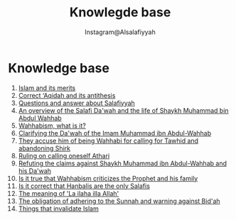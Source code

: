 ﻿---
layout: default
author: "Instagram@Alsalafiyyah"
title: Knowlegde base
permalink: /base/
---

# Knowledge base

1. [Islam and its merits](/islam-and-its-merits/ "Islam and its merits")
2. [Correct ‘Aqidah and its antithesis](/aqidah/ "Correct 'aqidah and antithesis")
3. [Questions and answer about Salafiyyah](/faq/ "Questions and answer about Salafiyyah")
4. [An overview of the Salafi Da'wah and the life of Shaykh Muhammad bin Abdul Wahhab](/dawah-salafiyyah/ "An overview of the Salafi Da'wah and the life of Shaykh Muhammad bin Abdul Wahhab")
5. [Wahhabism, what is it?](/what-is-wahhabism/ "Wahhabism, what is it?")
6. [Clarifying the Da'wah of the Imam Muhammad ibn Abdul-Wahhab](/dawah-imam-muhammad/ "Clarifying the Da'wah of the Imam Muhammad ibn Abdul-Wahhab")
7. [They accuse him of being Wahhabi for calling for Tawhid and abandoning Shirk](/wahhabis/ "They accuses him of being Wahhabis for calling for Tawhid and abandoning Shirk")
8. [Ruling on calling oneself Athari](/ruling-on-calling-onself-athari/ "Ruling on calling oneself Athari")
9. [Refuting the claims against Shaykh Muhammad ibn Abdul-Wahhab and his Da'wah](/refuting-the-claims-against-haykh-muhammad/ "Refuting the claims against Shaykh Muhammad ibn Abdul-Wahhab and his Da'wah")
10. [Is it true that Wahhabism criticizes the Prophet and his family](/is-it-true-wahhabism-antagonizes-ahlul-bayt-and-criticizes-the-prophet/ "Is it true that Wahhabism criticizes the Prophet and his family")
11. [Is it correct that Hanbalis are the only Salafis](/are-hanabilah-the-only-salafis/ "Is it correct that Hanbalis are the only Salafis")
12. [The meaning of 'La ilaha illa Allah'](/meaning-la-ilaha-illa-allah/ "The meaning of La ilaha illa Allah")
13. [The obligation of adhering to the Sunnah and warning against Bid'ah](/obligation-adhering-sunnah-warning-bidahs/ "The obligation of adhering to the Sunnah and warning against Bid'ah")
14. [Things that invalidate Islam](/nullifiers-of-islam/ "Things that invalidate Islam")
